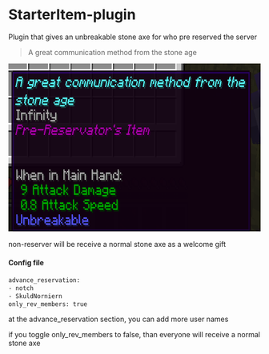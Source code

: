 # StarterItem-plugin
Plugin that gives an unbreakable stone axe for who pre reserved the server

> A great communication method from the stone age

<div align="center">
    <img src="https://github.com/SkuldNorniern/StarterItem-plugin/blob/main/images/sample.png" alt="Sample Image" width="642" height="336"></img>
</div>


non-reserver will be receive a normal stone axe as a welcome gift

#### Config file
```
advance_reservation:
- notch
- SkuldNorniern
only_rev_members: true
```
at the advance_reservation section, you can add more user names

if you toggle only_rev_members to false, than everyone will receive a normal stone axe
